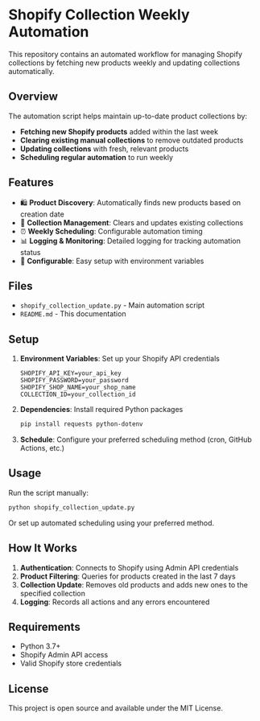 # Shopify Collection Weekly Automation

This repository contains an automated workflow for managing Shopify collections by fetching new products weekly and updating collections automatically.

## Overview

The automation script helps maintain up-to-date product collections by:

- **Fetching new Shopify products** added within the last week
- **Clearing existing manual collections** to remove outdated products
- **Updating collections** with fresh, relevant products
- **Scheduling regular automation** to run weekly

## Features

- 🛍️ **Product Discovery**: Automatically finds new products based on creation date
- 🔄 **Collection Management**: Clears and updates existing collections
- ⏰ **Weekly Scheduling**: Configurable automation timing
- 📊 **Logging & Monitoring**: Detailed logging for tracking automation status
- 🔧 **Configurable**: Easy setup with environment variables

## Files

- `shopify_collection_update.py` - Main automation script
- `README.md` - This documentation

## Setup

1. **Environment Variables**: Set up your Shopify API credentials
   ```
   SHOPIFY_API_KEY=your_api_key
   SHOPIFY_PASSWORD=your_password
   SHOPIFY_SHOP_NAME=your_shop_name
   COLLECTION_ID=your_collection_id
   ```

2. **Dependencies**: Install required Python packages
   ```bash
   pip install requests python-dotenv
   ```

3. **Schedule**: Configure your preferred scheduling method (cron, GitHub Actions, etc.)

## Usage

Run the script manually:
```bash
python shopify_collection_update.py
```

Or set up automated scheduling using your preferred method.

## How It Works

1. **Authentication**: Connects to Shopify using Admin API credentials
2. **Product Filtering**: Queries for products created in the last 7 days
3. **Collection Update**: Removes old products and adds new ones to the specified collection
4. **Logging**: Records all actions and any errors encountered

## Requirements

- Python 3.7+
- Shopify Admin API access
- Valid Shopify store credentials

## License

This project is open source and available under the MIT License.
